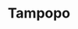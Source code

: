 ---
title: "Tampopo"
year: 1985
rating: 5
stars: "★★★★★"
rewatched: false
permalink: "tampopo"
watched_on: 2020-09-13
---